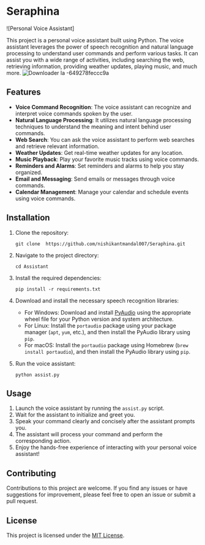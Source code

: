 

# Seraphina 

![Personal Voice Assistant]


This project is a personal voice assistant built using Python. The voice assistant leverages the power of speech recognition and natural language processing to understand user commands and perform various tasks. It can assist you with a wide range of activities, including searching the web, retrieving information, providing weather updates, playing music, and much more.
![Downloader la -649278feccc9a](https://github.com/nishikantmandal007/Seraphina/assets/113323074/55ea1393-3656-4083-9de0-0bb8c2ad04b9)

## Features

- **Voice Command Recognition**: The voice assistant can recognize and interpret voice commands spoken by the user.
- **Natural Language Processing**: It utilizes natural language processing techniques to understand the meaning and intent behind user commands.
- **Web Search**: You can ask the voice assistant to perform web searches and retrieve relevant information.
- **Weather Updates**: Get real-time weather updates for any location.
- **Music Playback**: Play your favorite music tracks using voice commands.
- **Reminders and Alarms**: Set reminders and alarms to help you stay organized.
- **Email and Messaging**: Send emails or messages through voice commands.
- **Calendar Management**: Manage your calendar and schedule events using voice commands.

## Installation

1. Clone the repository:
   ```
   git clone  https://github.com/nishikantmandal007/Seraphina.git
   ```

2. Navigate to the project directory:
   ```
   cd Assistant
   ```

3. Install the required dependencies:
   ```
   pip install -r requirements.txt
   ```

4. Download and install the necessary speech recognition libraries:
   - For Windows: Download and install [PyAudio](https://people.csail.mit.edu/hubert/pyaudio/) using the appropriate wheel file for your Python version and system architecture.
   - For Linux: Install the `portaudio` package using your package manager (`apt`, `yum`, etc.), and then install the PyAudio library using `pip`.
   - For macOS: Install the `portaudio` package using Homebrew (`brew install portaudio`), and then install the PyAudio library using `pip`.

5. Run the voice assistant:
   ```
   python assist.py
   ```

## Usage

1. Launch the voice assistant by running the `assist.py` script.
2. Wait for the assistant to initialize and greet you.
3. Speak your command clearly and concisely after the assistant prompts you.
4. The assistant will process your command and perform the corresponding action.
5. Enjoy the hands-free experience of interacting with your personal voice assistant!

## Contributing

Contributions to this project are welcome. If you find any issues or have suggestions for improvement, please feel free to open an issue or submit a pull request.

## License

This project is licensed under the [MIT License](LICENSE).

